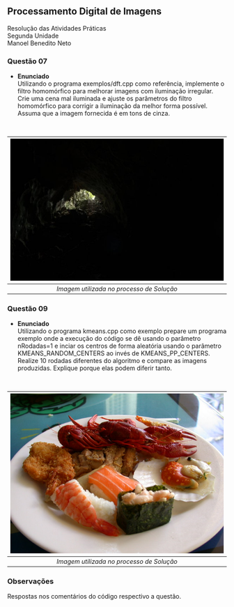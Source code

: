 ## **Processamento Digital de Imagens**
Resolução das Atividades Práticas<br/>
Segunda Unidade<br/>
Manoel Benedito Neto<br/>

### Questão 07
* **Enunciado**<br/>
Utilizando o programa exemplos/dft.cpp como referência, implemente o filtro homomórfico para melhorar imagens com iluminação irregular. Crie uma cena mal iluminada e ajuste os parâmetros do filtro homomórfico para corrigir a iluminação da melhor forma possível. Assuma que a imagem fornecida é em tons de cinza.

<br/>

| ![Caverna](q7/cave.jpg) |
| :--: |
| *Imagem utilizada no processo de Solução* |

### Questão 09
* **Enunciado**<br/>
Utilizando o programa kmeans.cpp como exemplo prepare um programa exemplo onde a execução do código se dê usando o parâmetro nRodadas=1 e inciar os centros de forma aleatória usando o parâmetro KMEANS_RANDOM_CENTERS ao invés de KMEANS_PP_CENTERS. Realize 10 rodadas diferentes do algoritmo e compare as imagens produzidas. Explique porque elas podem diferir tanto.

<br/>

| ![Sushi](q9/sushi.jpg) |
| :--: |
| *Imagem utilizada no processo de Solução* |

### **Observações**
Respostas nos comentários do código respectivo a questão.